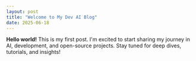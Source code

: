```yaml
---
layout: post
title: "Welcome to My Dev AI Blog"
date: 2025-06-18
---
```


**Hello world!**
This is my first post. I'm excited to start sharing my journey in AI, development, and open-source projects.
Stay tuned for deep dives, tutorials, and insights!
